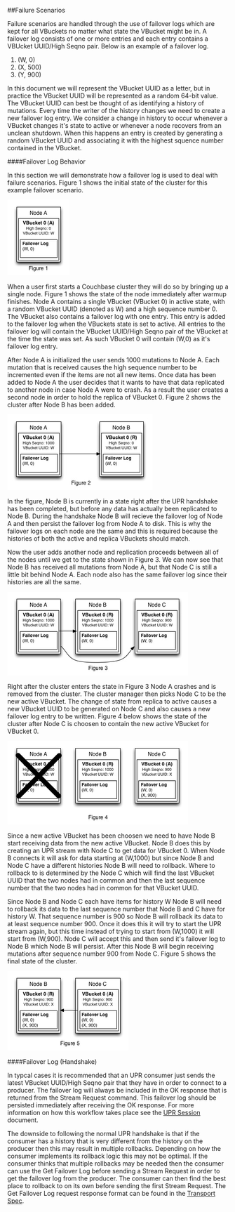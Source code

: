 ##Failure Scenarios

Failure scenarios are handled through the use of failover logs which are kept for all VBuckets no matter what state the VBucket might be in. A failover log consists of one or more entries and each entry contains a VBUcket UUID/High Seqno pair. Below is an example of a failover log.

1. (W, 0)
2. (X, 500)
3. (Y, 900)

In this document we will represent the VBucket UUID as a letter, but in practice the VBucket UUID will be represented as a random 64-bit value. The VBucket UUID can best be thought of as identifying a history of mutations. Every time the writer of the history changes we need to create a new failover log entry. We consider a change in history to occur whenever a VBucket changes it's state to active or whenever a node recovers from an unclean shutdown. When this happens an entry is created by generating a random VBucket UUID and associating it with the highest squence number contained in the VBucket.

####Failover Log Behavior

In this section we will demonstrate how a failover log is used to deal with failure scenarios. Figure 1 shows the initial state of the cluster for this example failover scenario.


![Figure 1](../images/upr_failover_log_1.jpg)


When a user first starts a Couchbase cluster they will do so by bringing up a single node. Figure 1 shows the state of the node immediately after warmup finishes. Node A contains a single VBucket (VBucket 0) in active state, with a random VBucket UUID (denoted as W) and a high sequence number 0. The VBucket also contains a failover log with one entry. This entry is added to the failover log when the VBuckets state is set to active. All entries to the failover log will  contain the VBucket UUID/High Seqno pair of the VBucket at the time the state was set. As such VBucket 0 will contain (W,0) as it's failover log entry.

After Node A is initialized the user sends 1000 mutations to Node A. Each mutation that is received causes the high sequence number to be incremented even if the items are not all new items. Once data has been added to Node A the user decides that it wants to have that data replicated to another node in case Node A were to crash. As a result the user creates a second node in order to hold the replica of VBucket 0. Figure 2 shows the cluster after Node B has been added.

![Figure 2](../images/upr_failover_log_2.jpg)

In the figure, Node B is currently in a state right after the UPR handshake has been completed, but before any data has actually been replicated to Node B. During the handshake Node B will recieve the failover log of Node A and then persist the failover log from Node A to disk. This is why the failover logs on each node are the same and this is required because the histories of both the active and replica VBuckets should match.

Now the user adds another node and replication proceeds between all of the nodes until we get to the state shown in Figure 3. We can now see that Node B has received all mutations from  Node A, but that Node C is still a little bit behind Node A. Each node also has the same failover log since their histories are all the same.

![Figure 3](../images/upr_failover_log_3.jpg)

Right after the cluster enters the state in Figure 3 Node A crashes and is removed from the cluster. The cluster manager then picks Node C to be the new active VBucket. The change of state from replica to active causes a new VBucket UUID to be generated on Node C and also causes a new failover log entry to be written. Figure 4 below shows the state of the cluster after Node C is choosen to contain the new active VBucket for VBucket 0.

![Figure 4](../images/upr_failover_log_4.jpg)

Since a new active VBucket has been choosen we need to have Node B start receiving data from the new active VBucket. Node B does this by creating an UPR stream with Node C to get data for VBucket 0. When Node B connects it will ask for data starting at (W,1000) but since Node B and Node C have a different histories Node B will need to rollback. Where to rollback to is determined by the Node C which will find the last VBucket UUID that the two nodes had in common and then the last sequence number that the two nodes had in common for that VBucket UUID.

Since Node B and Node C each have items for history W Node B will need to rollback its data to the last sequence number that Node B and C have for history W. That sequence number is 900 so Node B will rollback its data to at least sequence number 900. Once it does this it will try to start the UPR stream again, but this time instead of trying to start from (W,1000) it will start from (W,900). Node C will accept this and then send it's failover log to Node B which Node B will persist. After this Node B will begin receiving mutations after sequence number 900 from Node C. Figure 5 shows the final state of the cluster.

![Figure 5](../images/upr_failover_log_5.jpg)

####Failover Log (Handshake)

In typcal cases it is recommended that an UPR consumer just sends the latest VBucket UUID/High Seqno pair that they have in order to connect to a producer. The failover log will always be included in the OK response that is returned from the Stream Request command. This failover log should be persisted immediately after receiving the OK response. For more information on how this workflow takes place see the [UPR Session](upr-session.md) document.

The downside to following the normal UPR handshake is that if the consumer has a history that is very different from the history on the   producer then this may result in multiple rollbacks. Depending on how the consumer implements its rollback logic this may not be optimal. If the consumer thinks that multiple rollbacks may be needed then the consumer can use the Get Failover Log before sending a Stream Request in order to get the failover log from the producer. The consumer can then find the best place to rollback to on its own before sending the first Stream Request. The Get Failover Log request response format can be found in the [Transport Spec](transport-spec.md).